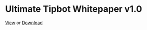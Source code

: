 # Ultimate Tipbot Whitepaper v1.0
[View](https://github.com/UltimateTipbot/whitepaper/blob/main/v1.0.pdf) or [Download](https://github.com/UltimateTipbot/whitepaper/raw/main/v1.0.pdf)
